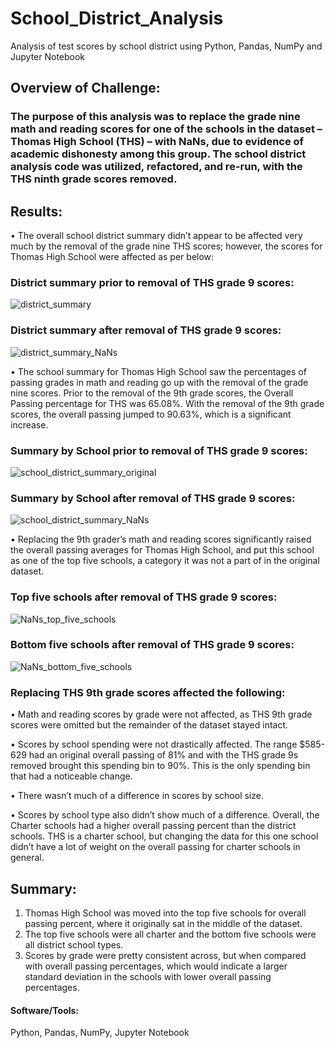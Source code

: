 # School_District_Analysis
Analysis of test scores by school district using Python, Pandas, NumPy and Jupyter Notebook

## Overview of Challenge:
### The purpose of this analysis was to replace the grade nine math and reading scores for one of the schools in the dataset – Thomas High School (THS) – with NaNs, due to evidence of academic dishonesty among this group. The school district analysis code was utilized, refactored, and re-run, with the THS ninth grade scores removed.

## Results:

•	The overall school district summary didn’t appear to be affected very much by the removal of the grade nine THS scores; however, the scores for Thomas High School were affected as per below:

### District summary prior to removal of THS grade 9 scores:
![district_summary](https://user-images.githubusercontent.com/74624855/130458161-7cd485c1-dfe0-4e42-8515-a40ef9b46987.png)

### District summary after removal of THS grade 9 scores:
![district_summary_NaNs](https://user-images.githubusercontent.com/74624855/130458190-5cfeee54-7d61-4714-9854-b0931678a784.png)


•	The school summary for Thomas High School saw the percentages of passing grades in math and reading go up with the removal of the grade nine scores. Prior to the removal of the 9th grade scores, the Overall Passing percentage for THS was 65.08%. With the removal of the 9th grade scores, the overall passing jumped to 90.63%, which is a significant increase.

### Summary by School prior to removal of THS grade 9 scores:
![school_district_summary_original](https://user-images.githubusercontent.com/74624855/130458531-a18a3510-7a13-42aa-a4fd-f08f831dd45a.png)

### Summary by School after removal of THS grade 9 scores:
![school_district_summary_NaNs](https://user-images.githubusercontent.com/74624855/130458522-37dd1ad1-d5ca-4ac0-86f5-888c06b48105.png)


•	Replacing the 9th grader’s math and reading scores significantly raised the overall passing averages for Thomas High School, and put this school as one of the top five schools, a category it was not a part of in the original dataset. 

### Top five schools after removal of THS grade 9 scores:
![NaNs_top_five_schools](https://user-images.githubusercontent.com/74624855/130458548-e45b79c9-976c-43e7-aff6-40bee69e9796.png)

### Bottom five schools after removal of THS grade 9 scores:
![NaNs_bottom_five_schools](https://user-images.githubusercontent.com/74624855/130458555-a885cb95-cd3c-4c8c-a8b7-be6dc01c01a0.png)


### Replacing THS 9th grade scores affected the following:
•	Math and reading scores by grade were not affected, as THS 9th grade scores were omitted but the remainder of the dataset stayed intact.

•	Scores by school spending were not drastically affected. The range $585-629 had an original overall passing of 81% and with the THS grade 9s removed brought this spending bin to 90%. This is the only spending bin that had a noticeable change.

•	There wasn’t much of a difference in scores by school size.

•	Scores by school type also didn’t show much of a difference. Overall, the Charter schools had a higher overall passing percent than the district schools. THS is a charter school, but changing the data for this one school didn’t have a lot of weight on the overall passing for charter schools in general. 

## Summary:

1.	Thomas High School was moved into the top five schools for overall passing percent, where it originally sat in the middle of the dataset.
2.	The top five schools were all charter and the bottom five schools were all district school types.
3.	Scores by grade were pretty consistent across, but when compared with overall passing percentages, which would indicate a larger standard deviation in the schools with lower overall passing percentages.

#### Software/Tools:
Python, Pandas, NumPy, Jupyter Notebook
